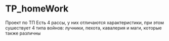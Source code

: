 # TP_homeWork
Проект по ТП
Есть 4 рассы, у них отличаются характеристики, при этом сушествует 4 типа войнов: лучники, пехота, кавалерия и маги, которые также различны
